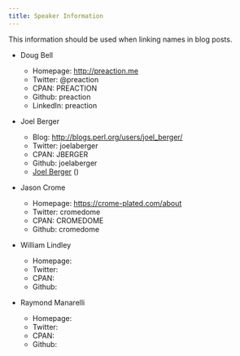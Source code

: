 ```yaml
---
title: Speaker Information
---
```


This information should be used when linking names in blog posts.

* Doug Bell
    * Homepage: <http://preaction.me>
    * Twitter: @preaction
    * CPAN: PREACTION
    * Github: preaction
    * LinkedIn: preaction

* Joel Berger
    * Blog: <http://blogs.perl.org/users/joel_berger/>
    * Twitter: joelaberger
    * CPAN: JBERGER
    * Github: joelaberger
    * [Joel Berger](http://blogs.perl.org/users/joel_berger/) ([<i
class="fa fa-twitter"></i>](http://twitter.com/joelaberger)[<i class="fa
fa-github"></i>](http://github.com/joelaberger))

* Jason Crome
    * Homepage: <https://crome-plated.com/about>
    * Twitter: cromedome
    * CPAN: CROMEDOME
    * Github: cromedome

* William Lindley
    * Homepage:
    * Twitter:
    * CPAN:
    * Github:

* Raymond Manarelli
    * Homepage:
    * Twitter:
    * CPAN:
    * Github:

